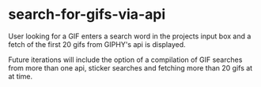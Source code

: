 # search-for-gifs-via-api

User looking for a GIF enters a search word in the projects input box and a fetch of the first 20 gifs from GIPHY's api is displayed.

Future iterations will include the option of a compilation of GIF searches from more than one api, sticker searches and fetching more than 20 gifs at at time.
